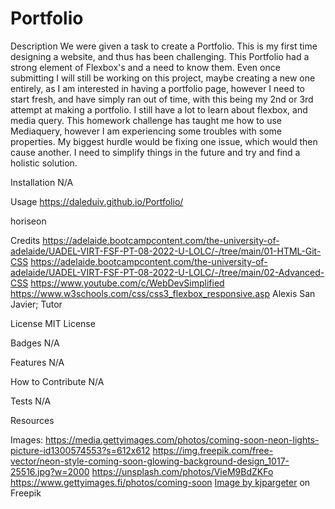# Portfolio
Description
We were given a task to create a Portfolio.
This is my first time designing a website, and thus has been challenging.
This Portfolio had a strong element of Flexbox's and a need to know them. Even once submitting I will still be working on this project, maybe creating a new one entirely, as I am interested in having a portfolio page, however I need to start fresh, and have simply ran out of time, with this being my 2nd or 3rd attempt at making a portfolio. I still have a lot to learn about flexbox, and media query.
This homework challenge has taught me how to use Mediaquery, however I am experiencing some troubles with some properties.
My biggest hurdle would be fixing one issue, which would then cause another. I need to simplify things in the future and try and find a holistic solution.


Installation
N/A

Usage
https://daleduiv.github.io/Portfolio/

horiseon

Credits
https://adelaide.bootcampcontent.com/the-university-of-adelaide/UADEL-VIRT-FSF-PT-08-2022-U-LOLC/-/tree/main/01-HTML-Git-CSS
https://adelaide.bootcampcontent.com/the-university-of-adelaide/UADEL-VIRT-FSF-PT-08-2022-U-LOLC/-/tree/main/02-Advanced-CSS
https://www.youtube.com/c/WebDevSimplified
https://www.w3schools.com/css/css3_flexbox_responsive.asp
Alexis San Javier; Tutor

License
MIT License

Badges
N/A

Features
N/A

How to Contribute
N/A

Tests
N/A



Resources

Images:
https://media.gettyimages.com/photos/coming-soon-neon-lights-picture-id1300574553?s=612x612
https://img.freepik.com/free-vector/neon-style-coming-soon-glowing-background-design_1017-25516.jpg?w=2000
https://unsplash.com/photos/VieM9BdZKFo
https://www.gettyimages.fi/photos/coming-soon
<a href="https://www.freepik.com/free-photo/3d-landscape-grassy-hill-with-clouds-blue-sky_23026603.htm">Image by kjpargeter</a> on Freepik
